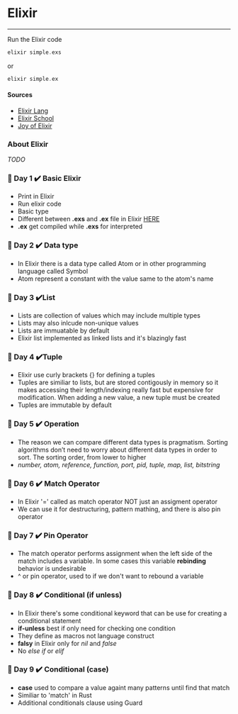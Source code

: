 # Elixir

---

Run the Elixir code

```elixir
elixir simple.exs
```

or

```elixir
elixir simple.ex
```

#### Sources

- [Elixir Lang](https://elixir-lang.org/getting-started/introduction.html#interactive-mode)
- [Elixir School](https://elixirschool.com/en/lessons/basics/basics/)
- [Joy of Elixir](https://joyofelixir.com/toc.html)

### About Elixir

_TODO_

### 📅 Day 1 ✔️ Basic Elixir

- Print in Elixir
- Run elixir code
- Basic type
- Different between **.exs** and **.ex** file in Elixir [HERE](https://stackoverflow.com/questions/36292620/elixir-when-to-use-ex-and-when-exs-files)
- **.ex** get compiled while **.exs** for interpreted

### 📅 Day 2 ✔️ Data type

- In Elixir there is a data type called Atom or in other programming language called Symbol
- Atom represent a constant with the value same to the atom's name

### 📅 Day 3 ✔️List

- Lists are collection of values which may include multiple types
- Lists may also inlcude non-unique values
- Lists are immuatable by default
- Elixir list implemented as linked lists and it's blazingly fast

### 📅 Day 4 ✔️Tuple

- Elixir use curly brackets {} for defining a tuples
- Tuples are similiar to lists, but are stored contigously in memory so it makes accessing their length/indexing really fast but expensive for modification. When adding a new value, a new tuple must be created
- Tuples are immutable by default

### 📅 Day 5 ✔️ Operation

- The reason we can compare different data types is pragmatism. Sorting algorithms don’t need to worry about different data types in order to sort. The sorting order, from lower to higher
- _number, atom, reference, function, port, pid, tuple, map, list, bitstring_

### 📅 Day 6 ✔️ Match Operator

- In Elixir '=' called as match operator NOT just an assigment operator
- We can use it for destructuring, pattern mathing, and there is also pin operator

### 📅 Day 7 ✔️ Pin Operator

- The match operator performs assignment when the left side of the match includes a variable. In some cases this variable __rebinding__ behavior is undesirable
- ^ or pin operator, used to if we don't want to rebound a variable

### 📅 Day 8 ✔️ Conditional (if unless)

- In Elixir there's some conditional keyword that can be use for creating a conditional statement
- __if-unless__ best if only need for checking one condition
- They define as macros not language construct
- __falsy__ in Elixir only for _nil_ and _false_
- No _else if_ or _elif_

### 📅 Day 9 ✔️ Conditional (case)

- __case__ used to compare a value againt many patterns until find that match
- Similiar to 'match' in Rust
- Additional conditionals clause using Guard
